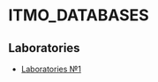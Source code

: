 # ITMO_DATABASES
## Laboratories

* [Laboratories №1](https://github.com/ew0s/ITMO_DATABASES/tree/master/LABS/LAB1%20-%20Simple%20requests)

